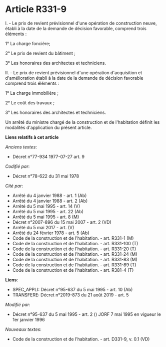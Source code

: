# Article R331-9

I. - Le prix de revient prévisionnel d'une opération de construction neuve, établi à la date de la demande de décision
favorable, comprend trois éléments :

1° La charge foncière;

2° Le prix de revient du bâtiment ;

3° Les honoraires des architectes et techniciens.

II. - Le prix de revient prévisionnel d'une opération d'acquisition et d'amélioration établi à la date de la demande de
décision favorable comprend trois éléments :

1° La charge immobilière ;

2° Le coût des travaux ;

3° Les honoraires des architectes et techniciens.

Un arrêté du ministre chargé de la construction et de l'habitation définit les modalités d'application du présent article.

**Liens relatifs à cet article**

_Anciens textes_:

  - Décret n°77-934 1977-07-27 art. 9

_Codifié par_:

  - Décret n°78-622 du 31 mai 1978

_Cité par_:

  - Arrêté du 4 janvier 1988 - art. 1 (Ab)
  - Arrêté du 4 janvier 1988 - art. 2 (Ab)
  - Arrêté du 5 mai 1995 - art. 14 (V)
  - Arrêté du 5 mai 1995 - art. 22 (Ab)
  - Arrêté du 5 mai 1995 - art. 8 (M)
  - Décret n°2007-896 du 15 mai 2007 - art. 2 (VD)
  - Arrêté du 5 mai 2017 - art. (V)
  - Arrêté du 24 février 1978 - art. 5 (Ab)
  - Code de la construction et de l'habitation. - art. R331-1 (M)
  - Code de la construction et de l'habitation. - art. R331-100 (T)
  - Code de la construction et de l'habitation. - art. R331-20 (T)
  - Code de la construction et de l'habitation. - art. R331-24 (M)
  - Code de la construction et de l'habitation. - art. R331-83 (M)
  - Code de la construction et de l'habitation. - art. R331-89 (T)
  - Code de la construction et de l'habitation. - art. R381-4 (T)

**Liens**:

  - SPEC_APPLI: Décret n°95-637 du 5 mai 1995 - art. 10 (Ab)
  - TRANSFERE: Décret n°2019-873 du 21 août 2019 - art. 5

_Modifié par_:

  - Décret n°95-637 du 5 mai 1995 - art. 2 () JORF 7 mai 1995 en vigueur le 1er janvier 1996

_Nouveaux textes_:

  - Code de la construction et de l'habitation. - art. D331-9, v. 0.1 (VD)
